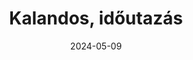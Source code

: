 ---
layout: layouts/non-en-archive-episode.njk
tags: huarchive
date: "2024-05-09"
title: Kalandos, időutazás
perex: ČT Ostrava - Utazás Napóleon nyomdokain | MTVA Szeged - Underground | RTVS Košice - GEOFUN alkalmazás gyógyító források kereséséhez | TVP Kraków - Leromlott krakkói kohó
datum: 9. 5. 2024
tv: Duna
foto: /images/uploads/Walks_357x206.jpg
alt: erdő
link: https://mediaklikk.hu/duna/cikk/2024/05/06/kvartett-kalandos-idoutazas/
---